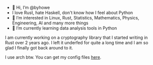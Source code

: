 - 👋 Hi, I’m @byhowe
- I love Rust, hate Haskell, don't know how I feel about Python
- 👀 I’m interested in Linux, Rust, Statistics, Mathematics, Physics, Engineering, AI and many more things
- 🌱 I’m currently learning data analysis tools in Python

I am currently working on a cryptography library that I started writing in Rust
over 2 years ago. I left it underfed for quite a long time and I am so glad I
finally got back around to it.

I use arch btw.
You can get my config files [here](https://github.com/byhowe/dotfiles).

<!---
byhowe/byhowe is a ✨ special ✨ repository because its `README.md` (this file) appears on your GitHub profile.
You can click the Preview link to take a look at your changes.
--->
